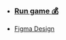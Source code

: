  * ### [Run game :moneybag:](https://julianpariss.github.io/WebGames/adventureGame)
 * [Figma Design](https://www.figma.com/file/o7pLVdZ9dVltASz4y3D3e4/Coin-collector?node-id=0%3A1)
